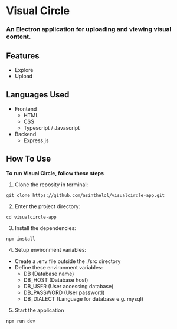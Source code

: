 # Visual Circle
### An Electron application for uploading and viewing visual content.

## Features
- Explore
- Upload

## Languages Used
- Frontend
  - HTML
  - CSS
  - Typescript / Javascript
- Backend
  - Express.js

## How To Use
**To run Visual Circle, follow these steps**

1. Clone the reposity in terminal:
```console
git clone https://github.com/asinthelol/visualcircle-app.git
```

2. Enter the project directory:
```console
cd visualcircle-app
```

3. Install the dependencies:
```console
npm install
```

4. Setup environment variables:
- Create a .env file outside the ./src directory
- Define these environment variables:
  - DB (Database name)
  - DB_HOST (Database host)
  - DB_USER (User accessing database)
  - DB_PASSWORD (User password)
  - DB_DIALECT (Language for database e.g. mysql)

5. Start the application
```console
npm run dev
```

